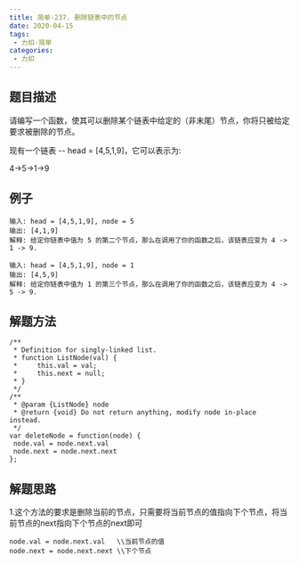 ```yaml
---
title: 简单-237. 删除链表中的节点
date: 2020-04-15
tags:
 - 力扣-简单
categories: 
 - 力扣
---
```

## 题目描述
请编写一个函数，使其可以删除某个链表中给定的（非末尾）节点，你将只被给定要求被删除的节点。

现有一个链表 -- head = [4,5,1,9]，它可以表示为:

4->5->1->9

## 例子
```
输入: head = [4,5,1,9], node = 5
输出: [4,1,9]
解释: 给定你链表中值为 5 的第二个节点，那么在调用了你的函数之后，该链表应变为 4 -> 1 -> 9.

```

```
输入: head = [4,5,1,9], node = 1
输出: [4,5,9]
解释: 给定你链表中值为 1 的第三个节点，那么在调用了你的函数之后，该链表应变为 4 -> 5 -> 9.
```

## 解题方法

```
/**
 * Definition for singly-linked list.
 * function ListNode(val) {
 *     this.val = val;
 *     this.next = null;
 * }
 */
/**
 * @param {ListNode} node
 * @return {void} Do not return anything, modify node in-place instead.
 */
var deleteNode = function(node) {
 node.val = node.next.val
 node.next = node.next.next
};
```
## 解题思路

1.这个方法的要求是删除当前的节点，只需要将当前节点的值指向下个节点，将当前节点的next指向下个节点的next即可

```
node.val = node.next.val   \\当前节点的值
node.next = node.next.next \\下个节点
```
